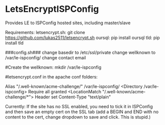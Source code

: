 # LetsEncryptISPConfig
Provides LE to ISPConfig hosted sites, including master/slave

Requirements:
letsencrypt.sh: git clone https://github.com/lukas2511/letsencrypt.sh
oursql: pip install oursql
tld:    pip install tld

###config.sh###
change basedir to /etc/ssl/private
change wellknown to /var/le-ispconfig/
change contact email

#Create the wellknown:
mkdir /var/le-ispconfig

#letsencrypt.conf in the apache conf folders:

Alias "/.well-known/acme-challenge/" /var/le-ispconfig/
<Directory /var/le-ispconfig>
  Require all granted
</Directory>
<IfModule mod_headers.c>
  <LocationMatch "/.well-known/acme-challenge/*">
    Header set Content-Type "text/plain"
  </LocationMatch>
</IfModule>

 Currently: If the site has no SSL enabled, you need to tick it in ISPConfig and then save an empty cert on the SSL tab 
 (add a BEGIN and END with no content to the cert, change dropdown to save and click. This is stupid.)
